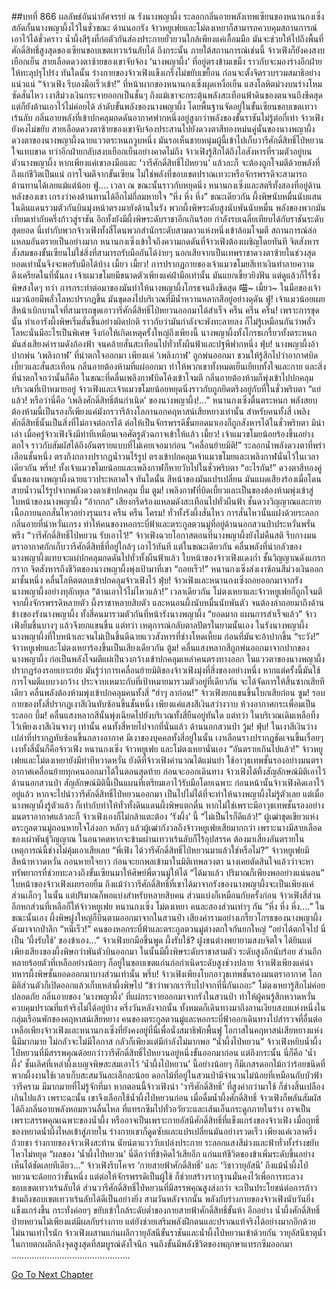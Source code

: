 ##บทที่ 866 ผลลัพธ์อันน่าอัศจรรย์
ณ รังนางพญาผึ้ง
ระลอกกลิ่นอายพลังเทพเซียนของหนานกงเซิ่งสกัดกั้นนางพญาผึ้งไว้ในชั่วขณะ
ด้านนอกรัง จ้าวหยูเฟยและโม่ตงเหยาก็สามารถควบคุมสถานการณ์เอาไว้ได้ชั่วคราว
น้ำผึ้งสีรุ้งที่ก่อตัวกันส่องประกายยั่วยวนใกล้เพียงแค่เอื้อมมือ มันจะช่วยให้ไปถึงพื้นที่ศักดิ์สิทธิ์สูงสุดของเซียนขอบเขตเทวาเร้นลับได้
ถึงกระนั้น
ภายใต้สถานการณ์เช่นนี้ จ้าวเฟิงก็ยังคงสงบเยือกเย็น
สายเลือดดวงตาซ้ายของเขาจับจ้อง ‘นางพญาผึ้ง’ ที่อยู่ตรงข้ามเขม็ง ราวกับจะมองร่างอีกฝ่ายให้ทะลุปรุโปร่ง
ทันใดนั้น
ร่างกายของจ้าวเฟิงแข็งเกร็งไม่ขยับเขยื้อน ก่อนจะตั้งจิตรวบรวมสมาธิอย่างแน่วแน่
“จ้าวเฟิง รีบลงมือเร็วเข้า!”
ที่หน้าผากของหนานกงเซิ่งผุดเหงื่อเย็น แสงโลหิตม่วงบนร่างโหมซัดสั่นไหว เงาสีม่วงเงินกระจายออกเป็นชั้นๆ
ถึงแม้เขาจะกระตุ้นพลังสะเทือนฟ้าดินของตนจนถึงขีดสุด แต่ก็ยังต้านเอาไว้ไม่ค่อยได้
ลำดับขั้นพลังของนางพญาผึ้ง โดยพื้นฐานจัดอยู่ในขั้นเซียนขอบเขตเทวาเร้นลับ กลิ่นอายพลังที่เข้าปกคลุมกดดันอากาศฟากหนึ่งอยู่สูงกว่าพลังของขั้นราชันไม่รู้ต่อกี่เท่า
จ้าวเฟิงยังคงไม่ขยับ
สายเลือดดวงตาซ้ายของเขาจับจ้องประสานไปยังดวงตาสีทองหม่นคู่นั้นของนางพญาผึ้ง
ดวงตาของนางพญาผึ้งฉายแววตระหนกวูบหนึ่ง
มันรอเห็นชายหนุ่มผู้นี้เข้าไปเก็บวารีศักดิ์สิทธิ์ไป่หยวนใจแทบขาด ทว่าอีกฝ่ายกลับสงบเยือกเย็นอย่างคาดไม่ถึง
จ้าวเฟิงรู้สึกได้ถึงไอสังหารที่รวมตัวอยู่บนตัวนางพญาผึ้ง
หากเพียงแค่เขาลงมือแตะ ‘วารีศักดิ์สิทธิ์ไป่หยวน’ แล้วละก็ จะต้องถูกโจมตีด้วยพลังที่ถึงแก่ชีวิตเป็นแน่
การโจมตีจากขั้นเซียน ไม่ใช่พลังที่ขอบเขตปราณเทวะหรือจักรพรรดิจะสามารถต้านทานได้เลยแม้แต่น้อย
ฟู่....
เวลา ณ ขณะนั้นราวกับหยุดนิ่ง
หนานกงเซิ่งและสตรีทั้งสองที่อยู่ด้านหลังของเขา เกรงว่าคงต้านทานได้อีกไม่กี่ลมหายใจ
“หึ่ง หึ่ง หึ่ง”
ขณะเดียวกัน ผึ้งพิษนับหมื่นนับแสนในดินแดนรวมตัวกันบินมุ่งหน้าตรงมายังด้านในรัง
พวกผึ้งพิษระดับสูงนับพันนับหมื่น พลังของพวกมันเทียมเท่ากับครึ่งก้าวสู่ราชัน อีกทั้งยังมีผึ้งพิษระดับราชาอีกเกินร้อย กำลังรบเฉลี่ยเทียบได้กับราชันระดับสุดยอด
นี่เท่ากับพวกจ้าวเฟิงทั้งสี่โดนพวกสำนักระดับสามดาวแห่งหนึ่งเข้าล้อมโจมตี สถานการณ์ล่อแหลมอันตรายเป็นอย่างมาก
หนานกงเซิ่งเข้าใจถึงความกดดันที่จ้าวเฟิงต้องเผชิญโดยทันที
จิตสังหารสั่งสมของขั้นเซียนไม่ใช่สิ่งที่สามารถรับมือกันได้ง่ายๆ นอกเสียจากเป็นเทพราชาดวงตาซ้ายในช่วงสุดยอดเท่านั้นจึงจะพอรับมือได้บ้าง
เมี้ยว เมี้ยว!
การปรากฏกายของเจ้าแมวขโมยสีเทาเงินทำลายความตึงเครียดในที่นั้นลง
เจ้าแมวขโมยมีขนาดตัวเพียงแค่ฝ่ามือเท่านั้น มันแยกเขี้ยวยิงฟัน แต่ดูแล้วก็ไร้ซึ่งพิษสงใดๆ
ทว่า
การกระทำต่อมาของมันทำให้นางพญาผึ้งโกรธจนถึงขีดสุด
喵~
เมี้ยว~
ในมือของเจ้าแมวน้อยมีพลั่วโลหะปรากฏขึ้น มันขุดลงไปบริเวณที่มีน้ำหวานหลากสีอยู่อย่างดุดัน
ฟู่!
เจ้าแมวน้อยเผยสีหน้าเบิกบานใจที่สามารถขุดเอาวารีศักดิ์สิทธิ์ไป่หยวนออกมาได้สำเร็จ
ครืน ครืน ครืน!
เพราะการขุดนั้น ทำเอารังผึ้งพิษเริ่มสั่นขึ้นอย่างผิดปกติ ราวกับว่ามันกำลังจะพังทะลายลง
ก็ไม่รู้เหมือนกันว่าพลั่วโลหะนั่นมีอะไรเป็นพิเศษ จึงก่อให้เกิดเหตุครั้งใหญ่ถึงเพียงนี้
นางพญาผึ้งทั้งโกรธเกรี้ยวทั้งตระหนก มันส่งเสียงคำรามดังก้องฟ้า จนคล้ายสั่นสะเทือนไปทั่วทั้งผืนฟ้าและปฐพีฟากหนึ่ง
ฟุ่บ!
นางพญาผึ้งอ้าปากพ่น ‘เพลิงกาฬ’ ที่น่าตกใจออกมา
เพียงแค่ ‘เพลิงกาฬ’ ถูกพ่นออกมา ชวนให้รู้สึกไปว่าอากาศบิดเบี้ยวและสั่นสะเทือน กลิ่นอายต้องห้ามที่แผ่ออกมา ทำให้พวกเขาทั้งหมดเย็นเยียบทั้งใจและกาย
และสิ่งที่น่าตกใจกว่านั้นก็คือ
ในขณะที่คลื่นเพลิงกาฬบิดโค้งเข้าโจมตี กลิ่นอายต้องห้ามก็พุ่งเข้าไปปกคลุมบริเวณที่เป้าหมายอยู่
จ้าวเฟิงและเจ้าแมวขโมยน้อยหยุดนิ่งราวกับถูกยึดตรึงอยู่กับที่ในชั่วพริบตา
“แย่แล้ว! หรือว่านี่คือ ‘เพลิงศักดิ์สิทธิ์ต้นกำเนิด’ ของนางพญาผึ้ง!...”
หนานกงเซิ่งตื่นตระหนก
พลังสยบต้องห้ามนี้เป็นรองก็เพียงแค่มังกรวารีล้างโลกานอกคฤหาสน์เสียหยางเท่านั้น
สำหรับคนทั้งสี่ เพลิงศักดิ์สิทธิ์นั้นเป็นสิ่งที่ไม่อาจต่อกรได้ ต่อให้เป็นจักรพรรดิชั้นยอดมาเองก็ถูกสังหารได้ในชั่วพริบตา
มิน่าเล่า เมื่อครู่จ้าวเฟิงจึงมีท่าทีเหมือนเจอศัตรูตัวฉกาจเข้าให้แล้ว
เมี้ยว!
เจ้าแมวขโมยน้อยร้องขึ้นอย่างตกใจ ราวกับสัมผัสได้ถึงอันตรายแบบที่ไม่เคยเจอมาก่อน
“เคลื่อนย้ายมิติ!”
ระลอกน้ำพลังดวงตาที่พร่าเลือนชั้นหนึ่ง ตรงกึงกลางปรากฏน้ำวนไร้รูป ตรงเข้าปกคลุมเจ้าแมวขโมยและเพลิงกาฬนั่นไว้ในเวลาเดียวกัน
พรึ่บ!
ทั้งเจ้าแมวขโมยน้อยและเพลิงกาฬก็หายวับไปในชั่วพริบตา
“อะไรกัน!”
ดวงตาสีทองคู่นั้นของนางพญาผึ้งฉายแววประหลาดใจ
ทันใดนั้น
สีหน้าของมันแปรเปลี่ยน มันแผดเสียงร้องเมื่อโดนสายน้ำวนไร้รูปจากพลังดวงตาเข้าปกคลุม
บึ้ม ตูม!
เพลิงกาฬที่บิดเบี้ยวและเป็นของต้องห้ามพุ่งเข้าสู่ใบหน้าของนางพญาผึ้ง
“อ้ากกก”
เสียงกรีดร้องแหลมดังสะเทือนไปทั่วผืนฟ้า ชั้นดวงวิญญาณและกายเนื้อภายนอกสั่นไหวอย่างรุนแรง
ครืน ครืน โครม!
ทั่วทั้งรังผึ้งสั่นไหว การสั่นไหวนั้นแฝงด้วยระลอกกลิ่นอายที่น่าหวั่นเกรง ทำให้คนของหอกระบี่ฟ้าและตระกูลตวนมู่ที่อยู่ด้านนอกสวนป่าประหวั่นพรั่นพรึง
“วารีศักดิ์สิทธิ์ไป่หยวน รับเอาไว้!”
จ้าวเฟิงฉวยโอกาสตอนที่นางพญาผึ้งยังไม่คืนสติ รีบกางมนตราอากาศกักเก็บวารีศักดิ์สิทธิ์ที่อยู่ใกล้ๆ เอาไว้ทันที
แต่ในขณะเดียวกัน
คลื่นพลังที่น่ากลัวของนางพญาผึ้งแทบจะแผ่ปกคลุมกดดันไปทั่วทั้งผืนฟ้าแล้ว
ใบหน้าของจ้าวเฟิงแดงก่ำ ชั้นวิญญาณดังแกรกกราก จิตสังหารถึงชีวิตของนางพญาผึ้งพุ่งเป้ามาที่เขา
“ถอยเร็ว!”
หนานกงเซิ่งส่งเงาซ้อนสีม่วงเงินออกมาชั้นหนึ่ง คลื่นโลหิตตลบเข้าปกคลุมจ้าวเฟิงไว้
ฟุ่บ!
จ้าวเฟิงและหนานกงเซิ่งถอยออกมาจากรังนางพญาผึ้งอย่างทุลักทุเล
“ต้านเอาไว้ไม่ไหวแล้ว!”
เวลาเดียวกัน โม่ตงเหยาและจ้าวหยูเฟยก็ถูกโจมตีจากผึ้งจักรพรรดิหลายตัว ผึ้งราชาหลายสิบตัว และหนอนผึ้งนับหมื่นนับพันตัว จนต้องล่าถอยมาถึงด้านข้างของรังนางพญาผึ้ง
ทั้งสี่คนมารวมตัวกันที่หน้ารังนางพญาผึ้ง
“ยอดมาก แผนการสำเร็จแล้ว”
จ้าวเฟิงยิ้มขึ้นบางๆ แล้วจึงยกแขนขึ้น
แต่ทว่า
เหตุการณ์กลับตาลปัตรในยามนั้นเอง
ในรังนางพญาผึ้ง นางพญาผึ้งที่ใบหน้าเละจนไม่เป็นชิ้นดีฉายแววสังหารที่ช่างโหดเหี้ยม ก่อนที่มันจะอ้าปากขึ้น
“ระวัง!”
จ้าวหยูเฟยและโม่ตงเหยาร้องขึ้นเป็นเสียงเดียวกัน
ตู้ม!
คลื่นแสงหลากสีถูกพ่นออกมาจากปากของนางพญาผึ้ง ก่อเป็นพลังโจมตีแผ่เป็นวงกว้างเข้าปกคลุมเหล่าคนตรงทางออก
ในแววตาของนางพญาผึ้งปรากฏร่องรอยเยาะเย้ย
มันรู้ว่าการเคลื่อนย้ายมิติของจ้าวเฟิงมุ่งที่สิ่งของอย่างหนึ่ง
หากแต่ครั้งนี้มันใช้การโจมตีแบบวงกว้าง ประจวบเหมาะกับที่เป้าหมายมารวมตัวอยู่ที่เดียวกัน จะได้จัดการให้สิ้นซากเสียทีเดียว
คลื่นพลังต้องห้ามพุ่งเข้าปกคลุมคนทั้งสี่
“ฮ่าๆ ลาก่อน!”
จ้าวเฟิงยกแขนขึ้นโบกเสียก่อน
ซูม!
รอบกายของทั้งสี่ปรากฏเงาสีเงินทับซ้อนขึ้นชั้นหนึ่ง เพียงแค่แสงสีเงินสว่างวาบ ห้วงอากาศกระเพื่อมเป็นระลอก
บึ้ม!
คลื่นแสงหลากสีนั้นพุ่งเฉียดไปยังบริเวณทั้งสี่ยืนอยู่ทันใด
แต่ทว่า
ในบริเวณเดิมเหลือทิ้งไว้เพียงเงาสีเงินจางๆ เท่านั้น คนทั้งสี่หายไปจากที่นั่นแล้ว
ด้านนอกสวนป่า
วู้ม! ฟุ่บ!
ในเงาสีเงินว่างเปล่าที่ปรากฏทับซ้อนขึ้นกลางอากาศ มีเงาของบุคคลทั้งสี่อยู่ในนั้น เงาเลือนรางปรากฎชัดเจนขึ้นเรื่อยๆ
เงาทั้งสี่นั้นก็คือจ้าวเฟิง หนานกงเซิ่ง จ้าวหยูเฟย และโม่ตงเหยานั่นเอง
“อันตรายเกินไปแล้ว!”
จ้าวหยูเฟยและโม่ตงเหยายังมีท่าทีหวาดหวั่น
ยังดีที่จ้าวเฟิงคำนวณได้แม่นยำ ใช้อาวุธเทพชั้นรองอย่างมนตราอากาศเคลื่อนย้ายทุกคนออกมาได้ในตอนสุดท้าย
ก่อนจะออกเดินทาง จ้าวเฟิงได้ทิ้งสัญลักษณ์มิติเอาไว้ด้านนอกสวนป่า
สัญลักษณ์มิตินี้เป็นแผนที่เตรียมเอาไว้รับมือโดยเฉพาะ
ก่อนหน้านั้นจ้าวเฟิงคิดเอาไว้อยู่แล้ว หากจะไปนำวารีศักดิ์สิทธิ์ไป่หยวนออกมา เป็นไปไม่ได้ที่จะทำให้นางพญาผึ้งไม่รู้ตัวเลย
แต่เมื่อนางพญาผึ้งรู้ตัวแล้ว ก็เท่ากับทำให้ทั่วทั้งดินแดนผึ้งพิษแตกตื่น
หากไม่ใช่เพราะมีอาวุธเทพชั้นรองอย่างมนตราอากาศแล้วละก็ จ้าวเฟิงเองก็ไม่กล้าแตะต้อง ‘รังผึ้ง’ นี้
“ไม่เป็นไรก็ดีแล้ว!”
ผู้เฒ่าชุดเขียวแห่งตระกูลตวนมู่ถอนหายใจโล่งอก
หลักๆ แล้วผู้เฒ่ากังวลถึงจ้าวหยูเฟยเสียมากกว่า เพราะนางมีสายเลือดของเผ่าพันธุ์วิญญาณ ในอนาคตหากจะข้ามผ่านเทวาเร้นลับก็ไร้อุปสรรค ต้องมาเสี่ยงอันตรายในเหตุการณ์นี้ช่างไม่คุ้มเอาเสียเลย
“พี่เฟิง ได้วารีศักดิ์สิทธิ์ไป่หยวนมาแล้วใช่หรือไม่?”
จ้าวหยูเฟยมีสีหน้าหวาดหวั่น ถอนหายใจยาว ก่อนจะยกพลเข้ามาในมิติเทพลวงตา นางเคยตัดสินใจแล้วว่าจะหาทรัพยากรที่ช่วยทะลวงถึงขั้นเซียนมาให้ศิษย์พี่ตวนมู่ให้ได้
“ได้มาแล้ว ปริมาณก็เพียงพออย่างแน่นอน”
ใบหน้าของจ้าวเฟิงเผยรอยยิ้ม
ถึงแม้ว่าวารีศักดิ์สิทธิ์ที่เขาได้มาจากรังของนางพญาผึ้งจะเป็นเพียงแค่ส่วนเล็กๆ ในนั้น แต่ปริมาณก็พอแบ่งสำหรับหลายสิบคน
ส่วนแบ่งก็เหมือนกับครั้งก่อน
จ้าวเฟิงสี่ส่วน อีกหกส่วนที่เหลือก็ให้จ้าวหยูเฟย หนานกงเซิ่ง โม่ตงเหยา คนละสองส่วนเท่าๆ กัน
“หึ่ง หึ่ง หึ่ง....”
ในขณะนั้นเอง ผึ้งพิษฝูงใหญ่ก็บินตามออกมาจากในสวนป่า
เสียงคำรามอย่างเกรี้ยวโกรธของนางพญาผึ้งดังมาจากป่าลึก
“หนีเร็ว!”
คนของหอกระบี่ฟ้าและตระกูลตวนมู่ต่างตกใจกันยกใหญ่
“อย่าได้ตกใจไป นี่เป็น ‘ผึ้งรับใช้’ ของข้าเอง...”
จ้าวเฟิงยกมือขึ้นพูด
ผึ้งรับใช้?
ฝูงชนต่างพยายามสงบจิตใจ ได้ยินแต่เพียงเสียงของผึ้งพิษกว่าพันตัวบินออกมา
ในนั้นมีผึ้งพิษระดับราชาสามตัว ระดับสูงอีกนับร้อย ส่วนอีกหลายร้อยตัวที่เหลืออย่างน้อยๆ ก็อยู่ในขอบเขตแก่นก่อกำเนิดระดับสูงช่วงปลาย
จ้าวเฟิงเพียงแค่นำทหารผึ้งพิษชั้นยอดออกมาบางส่วนเท่านั้น
พรึ่บ!
จ้าวเฟิงเพียงโบกอาวุธเทพชั้นรองมนตราอากาศ โลกมิติส่วนตัวก็เปิดออกแล้วเก็บเหล่าผึ้งพิษไป
“ข้าว่าพวกเรารีบไปจากที่นี่กันเถอะ”
โม่ตงเหยารู้สึกไม่ค่อยปลอดภัย
กลิ่นอายของ ‘นางพญาผึ้ง’ ที่แผ่กระจายออกมาจากรังในสวนป่า ทำให้ผู้คนรู้สึกหวาดหวั่น ควบคุมปราณที่แท้จริงไม่ได้อยู่บ้าง
ครึ่งวันหลังจากนั้น
ทั้งหมดก็เดินทางมาถึงลานเงียบสงบแห่งหนึ่งในกลุ่มเรือนพักของคฤหาสน์เสียหยาง
คนของตระกูลตวนมู่และหอกระบี่ฟ้าออกเดินทางไปสำรวจที่อื่นต่อ
เหลือเพียงจ้าวเฟิงและหนานกงเซิ่งที่ยังคงอยู่ที่นี่เพื่อนั่งสมาธิพักพื้นฟู
โอกาสในคฤหาสน์เสียหยางแห่งนี้มีมากมาย ไม่กลัวจะไม่มีโอกาส กลัวก็เพียงแต่มีกำลังไม่มากพอ
“น้ำผึ้งไป่หยวน”
จ้าวเฟิงหยิบน้ำผึ้งไป่หยวนที่มีสรรพคุณด้อยกว่าวารีศักดิ์สิทธิ์ไป่หยวนอยู่หนึ่งขั้นออกมาก่อน
แต่ถึงกระนั้น นี่ก็คือ ‘น้ำผึ้ง’ ชั้นเลิศที่เหล่าผึ้งเบญจพิษสะสมเอาไว้
‘น้ำผึ้งไป่หยวน’ นี้อย่างน้อยๆ ก็มีเกสรดอกไม้กว่าร้อยชนิดที่พวกผึ้งงานใช้เวลาเก็บสะสมวันละเล็กละน้อย
ดอกไม้ที่อยู่ในสวนป่ามีจำนวนไม่น้อยที่เหมือนกับบัวฟ้าวารีคราม มีมากมายที่ไม่รู้จักที่มา
หากตอนนี้จ้าวเฟิงนำ ‘วารีศักดิ์สิทธิ์’ ที่สูงค่ากว่ามาใช้ ก็ช่างสิ้นเปลืองเกินไปแล้ว
เพราะฉะนั้น เขาจึงเลือกใช้น้ำผึ้งไป่หยวนก่อน
เมื่อดื่มน้ำผึ้งศักดิ์สิทธิ์ จ้าวเฟิงก็พลันสัมผัสได้ถึงกลิ่นอายพลังหอมหวนลื่นไหล ที่แทรกซึมไปทั่วอวัยวะและเส้นเอ็นกระดูกภายในร่าง
อาจเป็นเพราะสรรพคุณเฉพาะของน้ำผึ้ง หรืออาจเป็นเพราะกายอัสนีศักดิ์สิทธิ์ที่แข็งแกร่งของจ้าวเฟิง เมื่อฤทธิ์ของหยาดน้ำผึ้งไหลเข้าสู่ภายใน ร่างกายเขาก็ดูดซับและแปรเปลี่ยนมันอย่างรวดเร็ว
เพียงแค่เวลาครึ่งถ้วยชา
ร่างกายของจ้าวเฟิงสะท้าน นัยน์ตาแวววับเปล่งประกาย ระลอกแสงสีม่วงและฟ้าทั่วทั้งร่างขยับไหวไม่หยุด
“ผลของ ‘น้ำผึ้งไป่หยวน’ นี่ดีกว่าที่ข้าคิดไว้เสียอีก แก่นแท้ชีวิตของข้าเพิ่มระดับขึ้นอย่างเห็นได้ชัดเลยทีเดียว...”
จ้าวเฟิงรีบโคจร ‘กายสายฟ้าศักดิ์สิทธิ์’ และ ‘วิชาวายุอัสนี’
ถึงแม้น้ำผึ้งไป่หยวนจะด้อยกว่าขั้นหนึ่ง แต่ต่อให้จักรพรรดิเป็นผู้ใช้ ก็ช่วยสร้างรากฐานมั่นคงไว้เพื่อการทะลวงขอบเขตเทวาเร้นลับได้
ส่วนวารีศักดิ์สิทธิ์ไป่หยวนที่มีสรรพคุณสูงส่งกว่า จะเป็นประโยชน์ต่อการก้าวข้ามถึงขอบเขตเทวาเร้นลับได้ดีเป็นอย่างยิ่ง
สามวันหลังจากนั้น
พลังกับร่างกายของจ้าวเฟิงนับวันยิ่งแข็งแกร่งขึ้น กระทั่งค่อยๆ ขยับเข้าใกล้ระดับต่ำของกายสายฟ้าศักดิ์สิทธิ์ขั้นห้า
อีกอย่าง น้ำผึ้งศักดิ์สิทธิ์ป่ายหยวนไม่เพียงแต่มีผลกับร่างกาย แต่ยังช่วยเสริมพลังฝึกตนและปราณแท้จริงได้อย่างมากอีกด้วย
ไม่นานเท่าไรนัก
จ้าวเฟิงผสานแก่นผลึกวายุอัสนีขั้นราชันและน้ำผึ้งไป่หยวนเข้าด้วยกัน วายุอัสนีธาตุน้ำในกายตกผลึกถึงจุดสูงสุดที่สมบูรณ์ดังใจนึก จนถึงขั้นมีพลังชีวิตของพฤกษาแทรกซึมออกมา
………………………………………..


[Go To Next Chapter]( ./104.md)